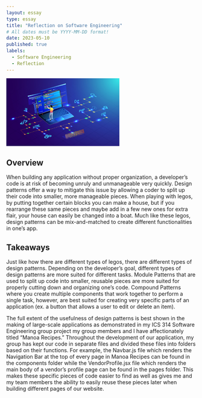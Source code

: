 ```yaml
---
layout: essay
type: essay
title: "Reflection on Software Engineering"
# All dates must be YYYY-MM-DD format!
date: 2023-05-10
published: true
labels:
  - Software Engineering
  - Reflection
---
```


<img width="300px" class="rounded float-start pe-4" src="../img/reflection.jpeg">

## Overview
When building any application without proper organization, a developer’s code is at risk of becoming unruly and unmanageable very quickly.  Design patterns offer a way to mitigate this issue by allowing a coder to split up their code into smaller, more manageable pieces. When playing with legos, by putting together certain blocks you can make a house, but if you rearrange these same pieces and maybe add in a few new ones for extra flair, your house can easily be changed into a boat.  Much like these legos, design patterns can be mix-and-matched to create different functionalities in one’s app.

## Takeaways
Just like how there are different types of legos, there are different types of design patterns.  Depending on the developer’s goal, different types of design patterns are more suited for different tasks.  Module Patterns that are used to split up code into smaller, reusable pieces are more suited for properly cutting down and organizing one’s code.  Compound Patterns where you create multiple components that work together to perform a single task, however, are best suited for creating very specific parts of an application (ex. a button that allows a user to edit or delete an item).  

The full extent of the usefulness of design patterns is best shown in the making of large-scale applications as demonstrated in my ICS 314 Software Engineering group project my group members and I have affectionately titled “Manoa Recipes.”  Throughout the development of our application, my group has kept our code in separate files and divided these files into folders based on their functions.  For example, the Navbar.js file which renders the Navigation Bar at the top of every page in Manoa Recipes can be found in the components folder while the VendorProfile.jsx file which renders the main body of a vendor’s profile page can be found in the pages folder.  This makes these specific pieces of code easier to find as well as gives me and my team members the ability to easily reuse these pieces later when building different pages of our website.
